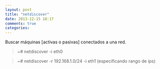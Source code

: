 ```yaml
---
layout: post
title: "netdiscover"
date: 2013-12-15 18:17
comments: true
categories: 
---
```

Buscar máquinas [activas o pasivas] conectados  a una red.

>~# netdiscover -i eth0

>~# netdiscover -r 192.168.1.0/24 -i eth1 (especificando rango de ips)

